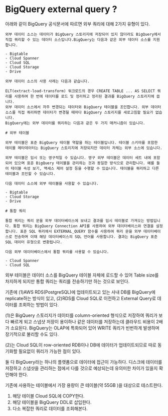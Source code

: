 # BigQuery external query ?

아래와 같이 BigQuery 공식문서에 따르면 외부 쿼리에 대해 2가지 유형이 있다.

```text
외부 데이터 소스는 데이터가 BigQuery 스토리지에 저장되어 있지 않더라도 BigQuery에서 직접 쿼리할 수 있는 데이터 소스입니다.BigQuery는 다음과 같은 외부 데이터 소스를 지원합니다.

- Bigtable
- Cloud Spanner
- Cloud SQL
- Cloud Storage
- Drive

외부 데이터 소스의 사용 사례는 다음과 같습니다.

ELT(extract-load-transform) 워크로드의 경우 CREATE TABLE ... AS SELECT 쿼리를 사용하여 한 번에 데이터를 로드 및 정리하고 정리된 결과를 BigQuery 스토리지에 씁니다.
외부 데이터 소스에서 자주 변경되는 데이터와 BigQuery 테이블을 조인합니다. 외부 데이터 소스를 직접 쿼리하면 데이터가 변경될 때마다 BigQuery 스토리지를 새로고침할 필요가 없습니다.
BigQuery에는 외부 데이터를 쿼리하는 다음과 같은 두 가지 매커니즘이 있습니다.

# 외부 테이블

외부 테이블은 표준 BigQuery 테이블 역할을 하는 테이블입니다. 테이블 스키마를 포함한 테이블 메타데이터는 BigQuery 스토리지에 저장되지만 데이터 자체는 외부 소스에 있습니다.

외부 테이블은 임시 또는 영구적일 수 있습니다. 영구 외부 테이블은 데이터 세트 내에 포함되어 있으며 표준 BigQuery 테이블을 관리하는 것과 동일한 방식으로 관리합니다. 예를 들어 테이블 속성 보기, 액세스 제어 설정 등을 수행할 수 있습니다. 테이블을 쿼리하고 다른 테이블과 조인할 수 있습니다.

다음 데이터 소스에 외부 테이블을 사용할 수 있습니다.

- Bigtable
- Cloud Storage
- Drive

# 통합 쿼리

통합 쿼리는 쿼리 문을 외부 데이터베이스에 보내고 결과를 임시 테이블로 가져오는 방법입니다. 통합 쿼리는 BigQuery Connection API를 사용하여 외부 데이터베이스와 연결을 설정합니다. 표준 SQL 쿼리에서 EXTERNAL_QUERY 함수를 사용하여 쿼리 문을 외부 데이터베이스로 전송하며 이때 해당 데이터베이스의 SQL 언어를 사용합니다. 결과는 BigQuery 표준 SQL 데이터 유형으로 변환됩니다.

다음 외부 데이터베이스에서 통합 쿼리를 사용할 수 있습니다.

- Cloud Spanner
- Cloud SQL
```

외부 테이블은 데이터 소스를 BigQuery 테이블 자체에 로드할 수 있어 Table size를 차지하게 되지만 통합 쿼리는 쿼리를 전송하기만 하는 것으로 보인다.


기존에 (1)AWS RDS(PostgreSQL)에 업데이트되고 있는 사내 DB를 BigQuery에 replicate하는 방식이 있고, (2)RDS를 Cloud SQL로 이전하고 External Query로 데이터를 조회하는 방법이 있다. 

(1)은 BigQuery 스토리지가 데이터를 column-oriented 형식으로 저장하여 쿼리가 보다 빠르게 되고 스냅샷 저장이 용이하나 같은 데이터를 저장하는데 클라우드 비용이 2배가 소요된다. BigQuery는 OLAP에 특화되어 있어 WRITE 쿼리가 빈번하게 발생하며 장기적으로 불리할 수도 있다. 

(2)는 Cloud SQL이 row-oriented RDB이나 DB에 데이터가 업데이트되므로 따로 동기화할 필요없이 쿼리가 가능한 점이 있다. 

둘 다 BigQuery라는 하나의 플랫폼으로 데이터에 접근이 가능하다. 디스크에 데이터를 저장하고 스냅샷을 관리하는 점에서 다를 것으로 예상되는데 유의미한 차이가 있을지 확인해야 한다. 

기존에 사용하는 테이블에서 가장 용량이 큰 테이블(약 55GB )을 대상으로 테스트한다.

1. 해당 테이블 Cloud SQL에 COPY한다.
2. 해당 테이블을 BigQuery DDL로 삽입한다.
3. 다소 복잡한 쿼리로 데이터를 조회해본다.